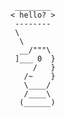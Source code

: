 ``` ________
< hello? >
 --------
 \
  \
  __/"""\
 ]___ 0  }
     /   }
   /~    }
   \____/
   /____\
  (______)
```
